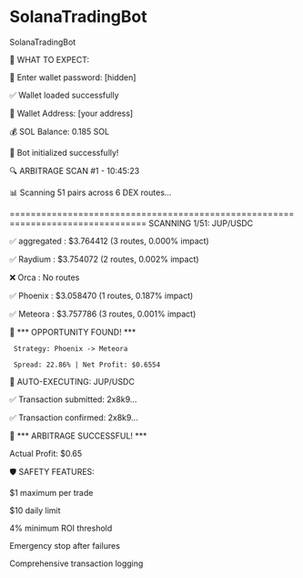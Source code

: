 # SolanaTradingBot
SolanaTradingBot

🎯 WHAT TO EXPECT:


🔐 Enter wallet password: [hidden]

✅ Wallet loaded successfully

📍 Wallet Address: [your address]

💰 SOL Balance: 0.185 SOL

🚀 Bot initialized successfully!


🔍 ARBITRAGE SCAN #1 - 10:45:23

📊 Scanning 51 pairs across 6 DEX routes...

================================================================================
SCANNING  1/51: JUP/USDC

  ✅ aggregated  : $3.764412 (3 routes, 0.000% impact)
  
  ✅ Raydium     : $3.754072 (2 routes, 0.002% impact)
  
  ❌ Orca        : No routes
  
  ✅ Phoenix     : $3.058470 (1 routes, 0.187% impact)
  
  ✅ Meteora     : $3.757786 (3 routes, 0.001% impact)
  
  🎯 *** OPPORTUNITY FOUND! ***
  
     Strategy: Phoenix -> Meteora
     
     Spread: 22.86% | Net Profit: $0.6554
     
🚀 AUTO-EXECUTING: JUP/USDC

✅ Transaction submitted: 2x8k9...

✅ Transaction confirmed: 2x8k9...

🎉 *** ARBITRAGE SUCCESSFUL! ***

   Actual Profit: $0.65
   
🛡️ SAFETY FEATURES:

$1 maximum per trade

$10 daily limit

4% minimum ROI threshold

Emergency stop after failures

Comprehensive transaction logging


